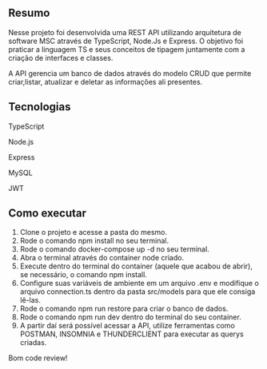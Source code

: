 ## Resumo

Nesse projeto foi desenvolvida uma REST API utilizando arquitetura de software MSC através de TypeScript, Node.Js e Express. O objetivo foi praticar a linguagem TS e seus conceitos de tipagem juntamente com a criação de interfaces e classes.

A API gerencia um banco de dados através do modelo CRUD que permite criar,listar, atualizar e deletar as informações ali presentes.


## Tecnologias

TypeScript

Node.js

Express

MySQL

JWT


## Como executar
1. Clone o projeto e acesse a pasta do mesmo.
2. Rode o comando npm install no seu terminal.
3. Rode o comando docker-compose up -d no seu terminal.
4. Abra o terminal através do container node criado.
5. Execute dentro do terminal do container (aquele que acabou de abrir), se necessário, o comando npm install.
6. Configure suas variáveis de ambiente em um arquivo .env e modifique o arquivo connection.ts dentro da pasta src/models para que ele consiga lê-las.
6. Rode o comando npm run restore para criar o banco de dados.
7. Rode o comando npm run dev dentro do terminal do seu container.
8. A partir daí será possível acessar a API, utilize ferramentas como POSTMAN, INSOMNIA e THUNDERCLIENT para executar as querys criadas.


Bom code review!
